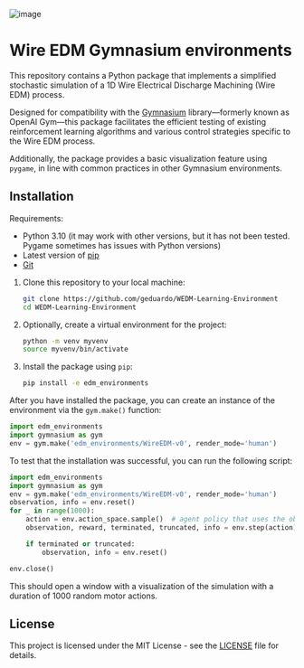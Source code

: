 ![image](https://github.com/geduardo/WEDM-minimal-simulation/assets/48300381/042f8ab7-87b2-430e-9d5a-143c95bf69e3)

# Wire EDM Gymnasium environments


This repository contains a Python package that implements a simplified stochastic simulation of a 1D Wire Electrical Discharge Machining (Wire EDM) process.

Designed for compatibility with the [Gymnasium](https://gymnasium.farama.org/) library—formerly known as OpenAI Gym—this package facilitates the efficient testing of existing reinforcement learning algorithms and various control strategies specific to the Wire EDM process.

Additionally, the package provides a basic visualization feature using `pygame`, in line with common practices in other Gymnasium environments.

## Installation

Requirements:

- Python 3.10 (it may work with other versions, but it has not been tested. Pygame sometimes has issues with Python versions)
- Latest version of [pip](https://pip.pypa.io/en/stable/installing/)
- [Git](https://git-scm.com/book/en/v2/Getting-Started-Installing-Git)

1. Clone this repository to your local machine:

    ```bash
    git clone https://github.com/geduardo/WEDM-Learning-Environment
    cd WEDM-Learning-Environment
    ```

2. Optionally, create a virtual environment for the project:

    ```bash
    python -m venv myvenv
    source myvenv/bin/activate
    ```
    
3. Install the package using `pip`:

    ```bash
    pip install -e edm_environments
    ```

After you have installed the package, you can create an instance of the environment via the `gym.make()` function:

```python
import edm_environments
import gymnasium as gym
env = gym.make('edm_environments/WireEDM-v0', render_mode='human')
```

To test that the installation was successful, you can run the following script:

```python
import edm_environments
import gymnasium as gym
env = gym.make('edm_environments/WireEDM-v0', render_mode='human')
observation, info = env.reset()
for _ in range(1000):
    action = env.action_space.sample()  # agent policy that uses the observation and info
    observation, reward, terminated, truncated, info = env.step(action)

    if terminated or truncated:
        observation, info = env.reset()

env.close()
```

This should open a window with a visualization of the simulation with a duration of 1000 random motor actions.

## License

This project is licensed under the MIT License - see the [LICENSE](./LICENSE.md) file for details.
